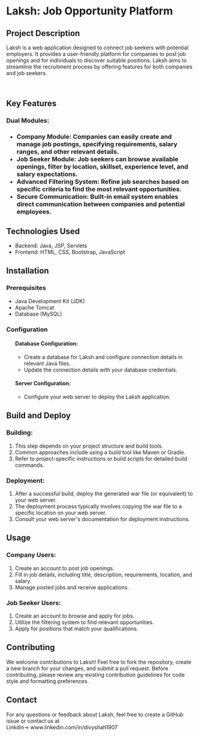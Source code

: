 <h1> Laksh: Job Opportunity Platform</h1>
<h2>Project Description</h2>
<p>Laksh is a web application designed to connect job seekers with potential employers. It provides a user-friendly platform for companies to post job openings and for individuals to discover suitable positions. Laksh aims to streamline the recruitment process by offering features for both companies and job seekers.</p>
<br>
<h2>Key Features</h2>
  <h3>Dual Modules:<h3>
  <ul>  
   <li>Company Module: Companies can easily create and manage job postings, specifying requirements, salary ranges, and other relevant details.</li>
   <li>Job Seeker Module: Job seekers can browse available openings, filter by location, skillset, experience level, and salary expectations.</li>
   <li>Advanced Filtering System: Refine job searches based on specific criteria to find the most relevant opportunities.</li>
   <li>Secure Communication: Built-in email system enables direct communication between companies and potential employees.</li>
  </ul>

<h2>Technologies Used</h2>
 <ul>
  <li>Backend: Java, JSP, Servlets</li>
  <li>Frontend: HTML, CSS, Bootstrap, JavaScript</li>
 </ul>

<h2>Installation</h2>
 <h3>Prerequisites</h3>
 <ul>
  <li>Java Development Kit (JDK)</li>
  <li>Apache Tomcat</li>
  <li>Database (MySQL)</li>
 </ul>
 <h3>Configuration</h3>
  <ol><h4>Database Configuration:</h4>
   <ul>
    <li>Create a database for Laksh and configure connection details in relevant Java files.</li>
    <li>Update the connection details with your database credentials.</li>
   </ul>
  <h4>Server Configuration:</h4>
     <ul>
       <li>Configure your web server to deploy the Laksh application.</li>
     </ul>
</ol>

<h2>Build and Deploy</h2>
  <h3>Building:</h3>
    <ol>
     <li>This step depends on your project structure and build tools.</li>
     <li>Common approaches include using a build tool like Maven or Gradle.</li>
     <li> Refer to project-specific instructions or build scripts for detailed build commands.</li>
    </ol>
 <h3>Deployment:</h3>
   <ol>
    <li>After a successful build, deploy the generated war file (or equivalent) to your web server.</li>
    <li>The deployment process typically involves copying the war file to a specific location on your web server.</li>
    <li>Consult your web server's documentation for deployment instructions.</li>
  </ol>

<h2>Usage</h2>
  <h3>Company Users:</h3>
  <ol>
    <li> Create an account to post job openings.</li>
    <li> Fill in job details, including title, description, requirements, location, and salary.</li>
    <li>Manage posted jobs and receive applications.</li>
  </ol>
 
   <h3>Job Seeker Users:</h3>
    <ol>
     <li>Create an account to browse and apply for jobs.</li>
     <li>Utilize the filtering system to find relevant opportunities.</li>
     <li>Apply for positions that match your qualifications.</li>
    </ol>


<h2>Contributing</h2>
<p>We welcome contributions to Laksh! Feel free to fork the repository, create a new branch for your changes, and submit a pull request. Before contributing, please review any existing contribution guidelines for code style and formatting preferences.</p>

<h2>Contact</h2>
For any questions or feedback about Laksh, feel free to create a GitHub issue or contact us at<br>
Linkdin-> www.linkedin.com/in/divyshah1907

